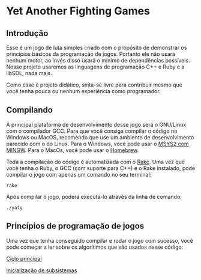 # Yet Another Fighting Games

## Introdução

Esse é um jogo de luta simples criado com o propósito de demonstrar os princípios básicos da programação de jogos.
Portanto ele não usará nenhum motor, ao invés disso usará o mínimo de dependências possíveis.
Nesse projeto usaremos as linguagens de programação C++ e Ruby e a libSDL, nada mais.

Como esse é projeto didático, sinta-se livre para contribuir mesmo que você tenha pouca ou nenhum experiência como programador.


## Compilando

A principal plataforma de desenvolvimento desse jogo será o GNU/Linux com o compilador GCC.
Para que você consiga compilar o código no Windows ou MacOS, recomendo que use um ambiente de desenvolvimento parecido com o do Linux.
Para o Windows, você pode usar o [MSYS2 com MINGW](https://www.msys2.org/).
Para o MacOs, você pode usar o [Homebrew](https://brew.sh/).

Toda a compilação do código é automatizada com o [Rake](https://ruby.github.io/rake/).
Uma vez que você tenha o Ruby, o GCC (com suporte para C++) e o Rake instalado, pode compilar o jogo com apenas um comando no seu terminal:

```
rake
```

Após compilar o jogo, poderá executá-lo através da linha de comando:

```
./yafg
```


## Princípios de programação de jogos

Uma vez que tenha conseguido compilar e rodar o jogo com sucesso, você pode começar a ler sobre os algorítimos que são usados nesse código:

[Ciclo principal](doc/ciclo_principal.markdown)

[Inicialização de subsistemas](doc/inicializacao_de_subsistemas.markdown)
